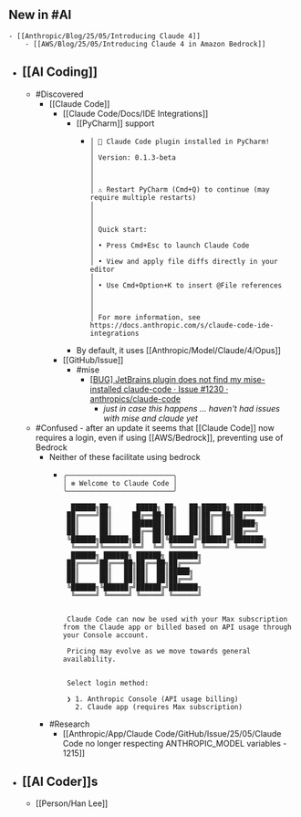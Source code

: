 ## New in #AI
	- [[Anthropic/Blog/25/05/Introducing Claude 4]]
		- [[AWS/Blog/25/05/Introducing Claude 4 in Amazon Bedrock]]
- ## [[AI Coding]]
	- #Discovered
		- [[Claude Code]]
			- [[Claude Code/Docs/IDE Integrations]]
				- [[PyCharm]] support
					- ```
					  │ 🎉 Claude Code plugin installed in PyCharm!                                                                                                                       │
					  │ Version: 0.1.3-beta                                                                                                                                               │
					  │                                                                                                                                                                   │
					  │ ⚠ Restart PyCharm (Cmd+Q) to continue (may require multiple restarts)                                                                                             │
					  │                                                                                                                                                                   │
					  │ Quick start:                                                                                                                                                      │
					  │ • Press Cmd+Esc to launch Claude Code                                                                                                                             │
					  │ • View and apply file diffs directly in your editor                                                                                                               │
					  │ • Use Cmd+Option+K to insert @File references                                                                                                                     │
					  │                                                                                                                                                                   │
					  │ For more information, see https://docs.anthropic.com/s/claude-code-ide-integrations 
					  ```
				- By default, it uses [[Anthropic/Model/Claude/4/Opus]]
			- [[GitHub/Issue]]
				- #mise
					- [[BUG] JetBrains plugin does not find my mise-installed claude-code · Issue #1230 · anthropics/claude-code](https://github.com/anthropics/claude-code/issues/1230)
						- *just in case this happens ... haven't had issues with mise and claude yet*
	- #Confused - after an update it seems that [[Claude Code]] now requires a login, even if using [[AWS/Bedrock]], preventing use of Bedrock
		- Neither of these facilitate using bedrock
			- ```
			  ╭──────────────────────────╮
			  │ ✻ Welcome to Claude Code │
			  ╰──────────────────────────╯
			  
			    ██████╗██╗      █████╗ ██╗   ██╗██████╗ ███████╗
			   ██╔════╝██║     ██╔══██╗██║   ██║██╔══██╗██╔════╝
			   ██║     ██║     ███████║██║   ██║██║  ██║█████╗  
			   ██║     ██║     ██╔══██║██║   ██║██║  ██║██╔══╝  
			   ╚██████╗███████╗██║  ██║╚██████╔╝██████╔╝███████╗
			    ╚═════╝╚══════╝╚═╝  ╚═╝ ╚═════╝ ╚═════╝ ╚══════╝
			    ██████╗ ██████╗ ██████╗ ███████╗                
			   ██╔════╝██╔═══██╗██╔══██╗██╔════╝                
			   ██║     ██║   ██║██║  ██║█████╗                  
			   ██║     ██║   ██║██║  ██║██╔══╝                  
			   ╚██████╗╚██████╔╝██████╔╝███████╗                
			    ╚═════╝ ╚═════╝ ╚═════╝ ╚══════╝
			  
			  
			   Claude Code can now be used with your Max subscription from the Claude app or billed based on API usage through your Console account.
			  
			   Pricing may evolve as we move towards general availability.
			  
			  
			   Select login method:
			  
			   ❯ 1. Anthropic Console (API usage billing)
			     2. Claude app (requires Max subscription)
			  
			  ```
		- #Research
			- [[Anthropic/App/Claude Code/GitHub/Issue/25/05/Claude Code no longer respecting ANTHROPIC_MODEL variables - 1215]]
- ## [[AI Coder]]s
	- [[Person/Han Lee]]